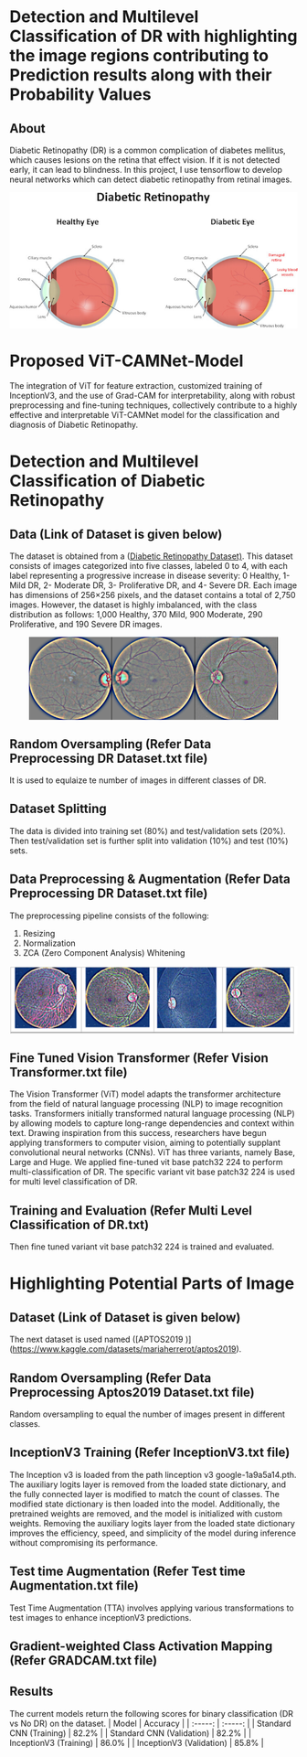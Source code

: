 
# Detection and Multilevel Classification of DR with highlighting the image regions contributing to Prediction results along with their Probability Values

## About

Diabetic Retinopathy (DR) is a common complication of diabetes mellitus, which causes lesions on the retina that effect vision. If it is not detected early, it can lead to blindness. In this project, I use tensorflow to develop neural networks which can detect diabetic retinopathy from retinal images. 

<p align = "center">
<img align="center" src="diabetic-retinopathy vs healthy.jpg" alt="Original Dataset"/>
</p>

# Proposed ViT-CAMNet-Model

The integration of ViT for feature extraction, customized training of InceptionV3, and the use of Grad-CAM for interpretability, along with robust preprocessing and fine-tuning techniques, collectively contribute to a highly effective and interpretable ViT-CAMNet model for the classification and diagnosis of Diabetic Retinopathy.



# Detection and Multilevel Classification of Diabetic Retinopathy



## Data (Link of Dataset is given below)

The dataset is obtained from a ([Diabetic Retinopathy Dataset)](https://www.kaggle.com/datasets/sachinkumar413/diabetic-retinopathy-dataset). This dataset consists of images categorized into five classes, labeled 0 to 4, with each label representing a progressive increase in disease severity: 0 Healthy, 1- Mild DR, 2- Moderate DR, 3- Proliferative DR, and 4- Severe DR. Each image has dimensions of 256×256 pixels, and the dataset contains a total of 2,750 images. However, the dataset is highly imbalanced, with the class distribution as follows: 1,000 Healthy, 370 Mild, 900 Moderate, 290 Proliferative, and 190 Severe DR images.

<p align = "center">
<img align="center" src="dataset.png" alt="Original Dataset"/>
</p>


## Random Oversampling (Refer Data Preprocessing DR Dataset.txt file)

It is used to equlaize te number of images in different classes of DR.


## Dataset Splitting

The data is divided into training set (80%) and test/validation sets (20%). Then test/validation set is further split into validation (10%) and test (10%) sets. 


## Data Preprocessing & Augmentation (Refer Data Preprocessing DR Dataset.txt file)


The preprocessing pipeline consists of the following:
1. Resizing
2. Normalization
3. ZCA (Zero Component Analysis) Whitening

<p align = "center">
<img align="center" src="Preprocessed ViT.png" alt="Original Dataset"/>
</p>

## Fine Tuned Vision Transformer (Refer Vision Transformer.txt file)

The Vision Transformer (ViT) model adapts the transformer architecture from the field of natural language processing (NLP) to image recognition tasks. Transformers initially transformed natural language processing (NLP) by allowing models to capture long-range dependencies and context within text. Drawing inspiration from this success, researchers have begun applying transformers to computer vision, aiming
 to potentially supplant convolutional neural networks (CNNs). ViT has three variants,  namely Base, Large and Huge. We applied fine-tuned vit base patch32 224 to perform multi-classification of DR. The specific variant vit base patch32 224 is used for multi level classification of DR.
 
## Training and Evaluation (Refer Multi Level Classification of DR.txt) 

Then fine tuned variant vit base patch32 224 is trained and evaluated.



# Highlighting Potential Parts of Image



## Dataset (Link of Dataset is given below)

The next dataset is used named ([APTOS2019 )] (https://www.kaggle.com/datasets/mariaherrerot/aptos2019).

## Random Oversampling (Refer Data Preprocessing Aptos2019 Dataset.txt file)

Random oversampling to equal the number of images present in different classes. 

## InceptionV3 Training (Refer InceptionV3.txt file)

The Inception v3 is loaded from the path linception v3 google-1a9a5a14.pth. The auxiliary logits layer is removed from the loaded state dictionary, and the fully connected layer is modified to match the count of classes. The modified state dictionary is then loaded into the model. Additionally, the pretrained weights are removed, and the model is initialized with custom weights. Removing the auxiliary logits layer from
the loaded state dictionary improves the efficiency, speed, and simplicity of the model during inference without compromising its performance.

## Test time Augmentation (Refer Test time Augmentation.txt file)

Test Time Augmentation (TTA) involves applying various transformations to test images to enhance inceptionV3 predictions.

## Gradient-weighted Class Activation Mapping (Refer GRADCAM.txt file)



## Results

The current models return the following scores for binary classification (DR vs No DR) on the dataset.
| Model | Accuracy |
| :-----: | :-----: |
| Standard CNN (Training) | 82.2% |
| Standard CNN (Validation) | 82.2% |
| InceptionV3 (Training) | 86.0% |
| InceptionV3 (Validation) | 85.8% |
